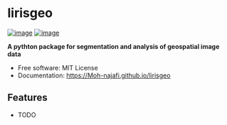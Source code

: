 # lirisgeo


[![image](https://img.shields.io/pypi/v/lirisgeo.svg)](https://pypi.python.org/pypi/lirisgeo)
[![image](https://img.shields.io/conda/vn/conda-forge/lirisgeo.svg)](https://anaconda.org/conda-forge/lirisgeo)


**A pythton package for segmentation and analysis of geospatial image data**


-   Free software: MIT License
-   Documentation: https://Moh-najafi.github.io/lirisgeo
    

## Features

-   TODO
